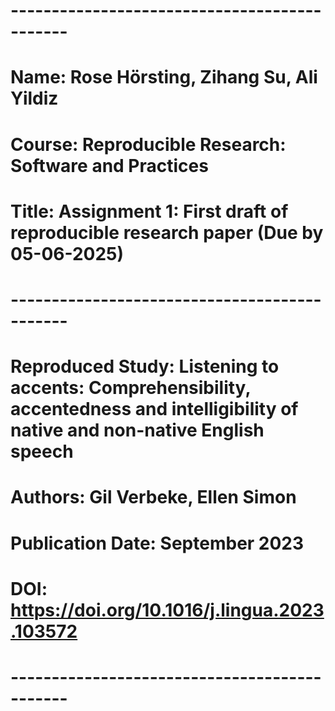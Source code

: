 # ---------------------------------------------
# Name:             Rose Hörsting, Zihang Su, Ali Yildiz
# Course:           Reproducible Research: Software and Practices
# Title:            Assignment 1: First draft of reproducible research paper (Due by 05-06-2025)
# ---------------------------------------------
# Reproduced Study: Listening to accents: Comprehensibility, accentedness and intelligibility of native and non-native English speech
# Authors:          Gil Verbeke, Ellen Simon 
# Publication Date: September 2023
# DOI:              https://doi.org/10.1016/j.lingua.2023.103572
# ---------------------------------------------

